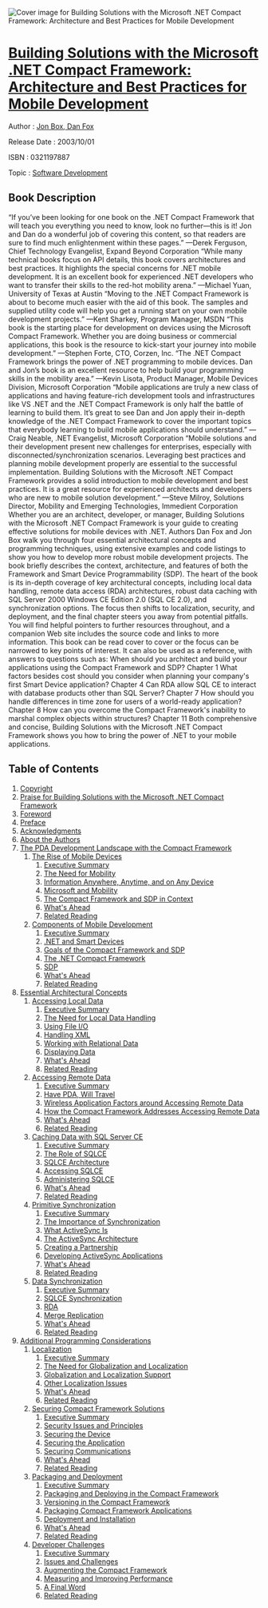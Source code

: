 ![Cover image for Building Solutions with the Microsoft .NET Compact Framework: Architecture and Best Practices for Mobile Development](https://imgdetail.ebookreading.net/cover/cover/software_development/EB0321197887.jpg)

[Building Solutions with the Microsoft .NET Compact Framework: Architecture and Best Practices for Mobile Development](https://ebookreading.net/view/book/Building+Solutions+with+the+Microsoft+.NET+Compact+Framework%3A+Architecture+and+Best+Practices+for+Mobile+Development-EB0321197887_1.html "Building Solutions with the Microsoft .NET Compact Framework: Architecture and Best Practices for Mobile Development")
====================================================================================================================

Author : [Jon Box](https://ebookreading.net/search/author/Jon+Box),[ Dan Fox](https://ebookreading.net/search/author/+Dan+Fox)

Release Date : 2003/10/01

ISBN : 0321197887

Topic : [Software Development](https://ebookreading.net/search/category/software-development)

Book Description
-----------------

“If you’ve been looking for one book on the .NET Compact Framework that will teach you everything you need to know, look no further—this is it! Jon and Dan do a wonderful job of covering this content, so that readers are sure to find much enlightenment within these pages.”
—Derek Ferguson, Chief Technology Evangelist, Expand Beyond Corporation
“While many technical books focus on API details, this book covers architectures and best practices. It highlights the special concerns for .NET mobile development. It is an excellent book for experienced .NET developers who want to transfer their skills to the red-hot mobility arena.”
—Michael Yuan, University of Texas at Austin
“Moving to the .NET Compact Framework is about to become much easier with the aid of this book. The samples and supplied utility code will help you get a running start on your own mobile development projects.”
—Kent Sharkey, Program Manager, MSDN
“This book is the starting place for development on devices using the Microsoft Compact Framework. Whether you are doing business or commercial applications, this book is the resource to kick-start your journey into mobile development.”
—Stephen Forte, CTO, Corzen, Inc.
“The .NET Compact Framework brings the power of .NET programming to mobile devices. Dan and Jon’s book is an excellent resource to help build your programming skills in the mobility area.”
—Kevin Lisota, Product Manager, Mobile Devices Division, Microsoft Corporation
“Mobile applications are truly a new class of applications and having feature-rich development tools and infrastructures like VS .NET and the .NET Compact Framework is only half the battle of learning to build them. It’s great to see Dan and Jon apply their in-depth knowledge of the .NET Compact Framework to cover the important topics that everybody learning to build mobile applications should understand.”
—Craig Neable, .NET Evangelist, Microsoft Corporation
“Mobile solutions and their development present new challenges for enterprises, especially with disconnected/synchronization scenarios. Leveraging best practices and planning mobile development properly are essential to the successful implementation. Building Solutions with the Microsoft .NET Compact Framework provides a solid introduction to mobile development and best practices. It is a great resource for experienced architects and developers who are new to mobile solution development.”
—Steve Milroy, Solutions Director, Mobility and Emerging Technologies, Immedient Corporation
Whether you are an architect, developer, or manager, Building Solutions with the Microsoft .NET Compact Framework is your guide to creating effective solutions for mobile devices with .NET. Authors Dan Fox and Jon Box walk you through four essential architectural concepts and programming techniques, using extensive examples and code listings to show you how to develop more robust mobile development projects.
The book briefly describes the context, architecture, and features of both the Framework and Smart Device Programmability (SDP). The heart of the book is its in-depth coverage of key architectural concepts, including local data handling, remote data access (RDA) architectures, robust data caching with SQL Server 2000 Windows CE Edition 2.0 (SQL CE 2.0), and synchronization options. The focus then shifts to localization, security, and deployment, and the final chapter steers you away from potential pitfalls.
You will find helpful pointers to further resources throughout, and a companion Web site includes the source code and links to more information.
This book can be read cover to cover or the focus can be narrowed to key points of interest. It can also be used as a reference, with answers to questions such as:
When should you architect and build your applications using the Compact Framework and SDP? Chapter 1
What factors besides cost should you consider when planning your company's first Smart Device application? Chapter 4
Can RDA allow SQL CE to interact with database products other than SQL Server? Chapter 7
How should you handle differences in time zone for users of a world-ready application? Chapter 8
How can you overcome the Compact Framework's inability to marshal complex objects within structures? Chapter 11
Both comprehensive and concise, Building Solutions with the Microsoft .NET Compact Framework shows you how to bring the power of .NET to your mobile applications.

              
Table of Contents
-----------------

1. [Copyright](https://ebookreading.net/view/book/Building+Solutions+with+the+Microsoft+.NET+Compact+Framework%3A+Architecture+and+Best+Practices+for+Mobile+Development-EB0321197887_0.html)
1. [Praise for Building Solutions with the Microsoft .NET Compact Framework](https://ebookreading.net/view/book/Building+Solutions+with+the+Microsoft+.NET+Compact+Framework%3A+Architecture+and+Best+Practices+for+Mobile+Development-EB0321197887_0.html)
1. [Foreword](https://ebookreading.net/view/book/Building+Solutions+with+the+Microsoft+.NET+Compact+Framework%3A+Architecture+and+Best+Practices+for+Mobile+Development-EB0321197887_0.html)
1. [Preface](https://ebookreading.net/view/book/Building+Solutions+with+the+Microsoft+.NET+Compact+Framework%3A+Architecture+and+Best+Practices+for+Mobile+Development-EB0321197887_0.html)
1. [Acknowledgments](https://ebookreading.net/view/book/Building+Solutions+with+the+Microsoft+.NET+Compact+Framework%3A+Architecture+and+Best+Practices+for+Mobile+Development-EB0321197887_0.html)
1. [About the Authors](https://ebookreading.net/view/book/Building+Solutions+with+the+Microsoft+.NET+Compact+Framework%3A+Architecture+and+Best+Practices+for+Mobile+Development-EB0321197887_0.html)
1. [The PDA Development Landscape with the Compact Framework](https://ebookreading.net/view/book/Building+Solutions+with+the+Microsoft+.NET+Compact+Framework%3A+Architecture+and+Best+Practices+for+Mobile+Development-EB0321197887_1.html)
    1. [The Rise of Mobile Devices](https://ebookreading.net/view/book/Building+Solutions+with+the+Microsoft+.NET+Compact+Framework%3A+Architecture+and+Best+Practices+for+Mobile+Development-EB0321197887_2.html)
        1. [Executive Summary](https://ebookreading.net/view/book/Building+Solutions+with+the+Microsoft+.NET+Compact+Framework%3A+Architecture+and+Best+Practices+for+Mobile+Development-EB0321197887_3.html)
        1. [The Need for Mobility](https://ebookreading.net/view/book/Building+Solutions+with+the+Microsoft+.NET+Compact+Framework%3A+Architecture+and+Best+Practices+for+Mobile+Development-EB0321197887_4.html)
        1. [Information Anywhere, Anytime, and on Any Device](https://ebookreading.net/view/book/Building+Solutions+with+the+Microsoft+.NET+Compact+Framework%3A+Architecture+and+Best+Practices+for+Mobile+Development-EB0321197887_5.html)
        1. [Microsoft and Mobility](https://ebookreading.net/view/book/Building+Solutions+with+the+Microsoft+.NET+Compact+Framework%3A+Architecture+and+Best+Practices+for+Mobile+Development-EB0321197887_6.html)
        1. [The Compact Framework and SDP in Context](https://ebookreading.net/view/book/Building+Solutions+with+the+Microsoft+.NET+Compact+Framework%3A+Architecture+and+Best+Practices+for+Mobile+Development-EB0321197887_7.html)
        1. [What&#39;s Ahead](https://ebookreading.net/view/book/Building+Solutions+with+the+Microsoft+.NET+Compact+Framework%3A+Architecture+and+Best+Practices+for+Mobile+Development-EB0321197887_8.html)
        1. [Related Reading](https://ebookreading.net/view/book/Building+Solutions+with+the+Microsoft+.NET+Compact+Framework%3A+Architecture+and+Best+Practices+for+Mobile+Development-EB0321197887_9.html)
    1. [Components of Mobile Development](https://ebookreading.net/view/book/Building+Solutions+with+the+Microsoft+.NET+Compact+Framework%3A+Architecture+and+Best+Practices+for+Mobile+Development-EB0321197887_11.html)
        1. [Executive Summary](https://ebookreading.net/view/book/Building+Solutions+with+the+Microsoft+.NET+Compact+Framework%3A+Architecture+and+Best+Practices+for+Mobile+Development-EB0321197887_12.html)
        1. [.NET and Smart Devices](https://ebookreading.net/view/book/Building+Solutions+with+the+Microsoft+.NET+Compact+Framework%3A+Architecture+and+Best+Practices+for+Mobile+Development-EB0321197887_13.html)
        1. [Goals of the Compact Framework and SDP](https://ebookreading.net/view/book/Building+Solutions+with+the+Microsoft+.NET+Compact+Framework%3A+Architecture+and+Best+Practices+for+Mobile+Development-EB0321197887_14.html)
        1. [The .NET Compact Framework](https://ebookreading.net/view/book/Building+Solutions+with+the+Microsoft+.NET+Compact+Framework%3A+Architecture+and+Best+Practices+for+Mobile+Development-EB0321197887_15.html)
        1. [SDP](https://ebookreading.net/view/book/Building+Solutions+with+the+Microsoft+.NET+Compact+Framework%3A+Architecture+and+Best+Practices+for+Mobile+Development-EB0321197887_16.html)
        1. [What&#39;s Ahead](https://ebookreading.net/view/book/Building+Solutions+with+the+Microsoft+.NET+Compact+Framework%3A+Architecture+and+Best+Practices+for+Mobile+Development-EB0321197887_17.html)
        1. [Related Reading](https://ebookreading.net/view/book/Building+Solutions+with+the+Microsoft+.NET+Compact+Framework%3A+Architecture+and+Best+Practices+for+Mobile+Development-EB0321197887_18.html)
1. [Essential Architectural Concepts](https://ebookreading.net/view/book/Building+Solutions+with+the+Microsoft+.NET+Compact+Framework%3A+Architecture+and+Best+Practices+for+Mobile+Development-EB0321197887_20.html)
    1. [Accessing Local Data](https://ebookreading.net/view/book/Building+Solutions+with+the+Microsoft+.NET+Compact+Framework%3A+Architecture+and+Best+Practices+for+Mobile+Development-EB0321197887_21.html)
        1. [Executive Summary](https://ebookreading.net/view/book/Building+Solutions+with+the+Microsoft+.NET+Compact+Framework%3A+Architecture+and+Best+Practices+for+Mobile+Development-EB0321197887_22.html)
        1. [The Need for Local Data Handling](https://ebookreading.net/view/book/Building+Solutions+with+the+Microsoft+.NET+Compact+Framework%3A+Architecture+and+Best+Practices+for+Mobile+Development-EB0321197887_23.html)
        1. [Using File I/O](https://ebookreading.net/view/book/Building+Solutions+with+the+Microsoft+.NET+Compact+Framework%3A+Architecture+and+Best+Practices+for+Mobile+Development-EB0321197887_24.html)
        1. [Handling XML](https://ebookreading.net/view/book/Building+Solutions+with+the+Microsoft+.NET+Compact+Framework%3A+Architecture+and+Best+Practices+for+Mobile+Development-EB0321197887_25.html)
        1. [Working with Relational Data](https://ebookreading.net/view/book/Building+Solutions+with+the+Microsoft+.NET+Compact+Framework%3A+Architecture+and+Best+Practices+for+Mobile+Development-EB0321197887_26.html)
        1. [Displaying Data](https://ebookreading.net/view/book/Building+Solutions+with+the+Microsoft+.NET+Compact+Framework%3A+Architecture+and+Best+Practices+for+Mobile+Development-EB0321197887_27.html)
        1. [What&#39;s Ahead](https://ebookreading.net/view/book/Building+Solutions+with+the+Microsoft+.NET+Compact+Framework%3A+Architecture+and+Best+Practices+for+Mobile+Development-EB0321197887_28.html)
        1. [Related Reading](https://ebookreading.net/view/book/Building+Solutions+with+the+Microsoft+.NET+Compact+Framework%3A+Architecture+and+Best+Practices+for+Mobile+Development-EB0321197887_29.html)
    1. [Accessing Remote Data](https://ebookreading.net/view/book/Building+Solutions+with+the+Microsoft+.NET+Compact+Framework%3A+Architecture+and+Best+Practices+for+Mobile+Development-EB0321197887_31.html)
        1. [Executive Summary](https://ebookreading.net/view/book/Building+Solutions+with+the+Microsoft+.NET+Compact+Framework%3A+Architecture+and+Best+Practices+for+Mobile+Development-EB0321197887_32.html)
        1. [Have PDA, Will Travel](https://ebookreading.net/view/book/Building+Solutions+with+the+Microsoft+.NET+Compact+Framework%3A+Architecture+and+Best+Practices+for+Mobile+Development-EB0321197887_33.html)
        1. [Wireless Application Factors around Accessing Remote Data](https://ebookreading.net/view/book/Building+Solutions+with+the+Microsoft+.NET+Compact+Framework%3A+Architecture+and+Best+Practices+for+Mobile+Development-EB0321197887_34.html)
        1. [How the Compact Framework Addresses Accessing Remote Data](https://ebookreading.net/view/book/Building+Solutions+with+the+Microsoft+.NET+Compact+Framework%3A+Architecture+and+Best+Practices+for+Mobile+Development-EB0321197887_35.html)
        1. [What&#39;s Ahead](https://ebookreading.net/view/book/Building+Solutions+with+the+Microsoft+.NET+Compact+Framework%3A+Architecture+and+Best+Practices+for+Mobile+Development-EB0321197887_36.html)
        1. [Related Reading](https://ebookreading.net/view/book/Building+Solutions+with+the+Microsoft+.NET+Compact+Framework%3A+Architecture+and+Best+Practices+for+Mobile+Development-EB0321197887_37.html)
    1. [Caching Data with SQL Server CE](https://ebookreading.net/view/book/Building+Solutions+with+the+Microsoft+.NET+Compact+Framework%3A+Architecture+and+Best+Practices+for+Mobile+Development-EB0321197887_39.html)
        1. [Executive Summary](https://ebookreading.net/view/book/Building+Solutions+with+the+Microsoft+.NET+Compact+Framework%3A+Architecture+and+Best+Practices+for+Mobile+Development-EB0321197887_40.html)
        1. [The Role of SQLCE](https://ebookreading.net/view/book/Building+Solutions+with+the+Microsoft+.NET+Compact+Framework%3A+Architecture+and+Best+Practices+for+Mobile+Development-EB0321197887_41.html)
        1. [SQLCE Architecture](https://ebookreading.net/view/book/Building+Solutions+with+the+Microsoft+.NET+Compact+Framework%3A+Architecture+and+Best+Practices+for+Mobile+Development-EB0321197887_42.html)
        1. [Accessing SQLCE](https://ebookreading.net/view/book/Building+Solutions+with+the+Microsoft+.NET+Compact+Framework%3A+Architecture+and+Best+Practices+for+Mobile+Development-EB0321197887_43.html)
        1. [Administering SQLCE](https://ebookreading.net/view/book/Building+Solutions+with+the+Microsoft+.NET+Compact+Framework%3A+Architecture+and+Best+Practices+for+Mobile+Development-EB0321197887_44.html)
        1. [What&#39;s Ahead](https://ebookreading.net/view/book/Building+Solutions+with+the+Microsoft+.NET+Compact+Framework%3A+Architecture+and+Best+Practices+for+Mobile+Development-EB0321197887_45.html)
        1. [Related Reading](https://ebookreading.net/view/book/Building+Solutions+with+the+Microsoft+.NET+Compact+Framework%3A+Architecture+and+Best+Practices+for+Mobile+Development-EB0321197887_46.html)
    1. [Primitive Synchronization](https://ebookreading.net/view/book/Building+Solutions+with+the+Microsoft+.NET+Compact+Framework%3A+Architecture+and+Best+Practices+for+Mobile+Development-EB0321197887_48.html)
        1. [Executive Summary](https://ebookreading.net/view/book/Building+Solutions+with+the+Microsoft+.NET+Compact+Framework%3A+Architecture+and+Best+Practices+for+Mobile+Development-EB0321197887_49.html)
        1. [The Importance of Synchronization](https://ebookreading.net/view/book/Building+Solutions+with+the+Microsoft+.NET+Compact+Framework%3A+Architecture+and+Best+Practices+for+Mobile+Development-EB0321197887_50.html)
        1. [What ActiveSync Is](https://ebookreading.net/view/book/Building+Solutions+with+the+Microsoft+.NET+Compact+Framework%3A+Architecture+and+Best+Practices+for+Mobile+Development-EB0321197887_51.html)
        1. [The ActiveSync Architecture](https://ebookreading.net/view/book/Building+Solutions+with+the+Microsoft+.NET+Compact+Framework%3A+Architecture+and+Best+Practices+for+Mobile+Development-EB0321197887_52.html)
        1. [Creating a Partnership](https://ebookreading.net/view/book/Building+Solutions+with+the+Microsoft+.NET+Compact+Framework%3A+Architecture+and+Best+Practices+for+Mobile+Development-EB0321197887_53.html)
        1. [Developing ActiveSync Applications](https://ebookreading.net/view/book/Building+Solutions+with+the+Microsoft+.NET+Compact+Framework%3A+Architecture+and+Best+Practices+for+Mobile+Development-EB0321197887_54.html)
        1. [What&#39;s Ahead](https://ebookreading.net/view/book/Building+Solutions+with+the+Microsoft+.NET+Compact+Framework%3A+Architecture+and+Best+Practices+for+Mobile+Development-EB0321197887_55.html)
        1. [Related Reading](https://ebookreading.net/view/book/Building+Solutions+with+the+Microsoft+.NET+Compact+Framework%3A+Architecture+and+Best+Practices+for+Mobile+Development-EB0321197887_56.html)
    1. [Data Synchronization](https://ebookreading.net/view/book/Building+Solutions+with+the+Microsoft+.NET+Compact+Framework%3A+Architecture+and+Best+Practices+for+Mobile+Development-EB0321197887_58.html)
        1. [Executive Summary](https://ebookreading.net/view/book/Building+Solutions+with+the+Microsoft+.NET+Compact+Framework%3A+Architecture+and+Best+Practices+for+Mobile+Development-EB0321197887_59.html)
        1. [SQLCE Synchronization](https://ebookreading.net/view/book/Building+Solutions+with+the+Microsoft+.NET+Compact+Framework%3A+Architecture+and+Best+Practices+for+Mobile+Development-EB0321197887_60.html)
        1. [RDA](https://ebookreading.net/view/book/Building+Solutions+with+the+Microsoft+.NET+Compact+Framework%3A+Architecture+and+Best+Practices+for+Mobile+Development-EB0321197887_61.html)
        1. [Merge Replication](https://ebookreading.net/view/book/Building+Solutions+with+the+Microsoft+.NET+Compact+Framework%3A+Architecture+and+Best+Practices+for+Mobile+Development-EB0321197887_62.html)
        1. [What&#39;s Ahead](https://ebookreading.net/view/book/Building+Solutions+with+the+Microsoft+.NET+Compact+Framework%3A+Architecture+and+Best+Practices+for+Mobile+Development-EB0321197887_63.html)
        1. [Related Reading](https://ebookreading.net/view/book/Building+Solutions+with+the+Microsoft+.NET+Compact+Framework%3A+Architecture+and+Best+Practices+for+Mobile+Development-EB0321197887_64.html)
1. [Additional Programming Considerations](https://ebookreading.net/view/book/Building+Solutions+with+the+Microsoft+.NET+Compact+Framework%3A+Architecture+and+Best+Practices+for+Mobile+Development-EB0321197887_66.html)
    1. [Localization](https://ebookreading.net/view/book/Building+Solutions+with+the+Microsoft+.NET+Compact+Framework%3A+Architecture+and+Best+Practices+for+Mobile+Development-EB0321197887_67.html)
        1. [Executive Summary](https://ebookreading.net/view/book/Building+Solutions+with+the+Microsoft+.NET+Compact+Framework%3A+Architecture+and+Best+Practices+for+Mobile+Development-EB0321197887_68.html)
        1. [The Need for Globalization and Localization](https://ebookreading.net/view/book/Building+Solutions+with+the+Microsoft+.NET+Compact+Framework%3A+Architecture+and+Best+Practices+for+Mobile+Development-EB0321197887_69.html)
        1. [Globalization and Localization Support](https://ebookreading.net/view/book/Building+Solutions+with+the+Microsoft+.NET+Compact+Framework%3A+Architecture+and+Best+Practices+for+Mobile+Development-EB0321197887_70.html)
        1. [Other Localization Issues](https://ebookreading.net/view/book/Building+Solutions+with+the+Microsoft+.NET+Compact+Framework%3A+Architecture+and+Best+Practices+for+Mobile+Development-EB0321197887_71.html)
        1. [What&#39;s Ahead](https://ebookreading.net/view/book/Building+Solutions+with+the+Microsoft+.NET+Compact+Framework%3A+Architecture+and+Best+Practices+for+Mobile+Development-EB0321197887_72.html)
        1. [Related Reading](https://ebookreading.net/view/book/Building+Solutions+with+the+Microsoft+.NET+Compact+Framework%3A+Architecture+and+Best+Practices+for+Mobile+Development-EB0321197887_73.html)
    1. [Securing Compact Framework Solutions](https://ebookreading.net/view/book/Building+Solutions+with+the+Microsoft+.NET+Compact+Framework%3A+Architecture+and+Best+Practices+for+Mobile+Development-EB0321197887_75.html)
        1. [Executive Summary](https://ebookreading.net/view/book/Building+Solutions+with+the+Microsoft+.NET+Compact+Framework%3A+Architecture+and+Best+Practices+for+Mobile+Development-EB0321197887_76.html)
        1. [Security Issues and Principles](https://ebookreading.net/view/book/Building+Solutions+with+the+Microsoft+.NET+Compact+Framework%3A+Architecture+and+Best+Practices+for+Mobile+Development-EB0321197887_77.html)
        1. [Securing the Device](https://ebookreading.net/view/book/Building+Solutions+with+the+Microsoft+.NET+Compact+Framework%3A+Architecture+and+Best+Practices+for+Mobile+Development-EB0321197887_78.html)
        1. [Securing the Application](https://ebookreading.net/view/book/Building+Solutions+with+the+Microsoft+.NET+Compact+Framework%3A+Architecture+and+Best+Practices+for+Mobile+Development-EB0321197887_79.html)
        1. [Securing Communications](https://ebookreading.net/view/book/Building+Solutions+with+the+Microsoft+.NET+Compact+Framework%3A+Architecture+and+Best+Practices+for+Mobile+Development-EB0321197887_80.html)
        1. [What&#39;s Ahead](https://ebookreading.net/view/book/Building+Solutions+with+the+Microsoft+.NET+Compact+Framework%3A+Architecture+and+Best+Practices+for+Mobile+Development-EB0321197887_81.html)
        1. [Related Reading](https://ebookreading.net/view/book/Building+Solutions+with+the+Microsoft+.NET+Compact+Framework%3A+Architecture+and+Best+Practices+for+Mobile+Development-EB0321197887_82.html)
    1. [Packaging and Deployment](https://ebookreading.net/view/book/Building+Solutions+with+the+Microsoft+.NET+Compact+Framework%3A+Architecture+and+Best+Practices+for+Mobile+Development-EB0321197887_84.html)
        1. [Executive Summary](https://ebookreading.net/view/book/Building+Solutions+with+the+Microsoft+.NET+Compact+Framework%3A+Architecture+and+Best+Practices+for+Mobile+Development-EB0321197887_85.html)
        1. [Packaging and Deploying in the Compact Framework](https://ebookreading.net/view/book/Building+Solutions+with+the+Microsoft+.NET+Compact+Framework%3A+Architecture+and+Best+Practices+for+Mobile+Development-EB0321197887_86.html)
        1. [Versioning in the Compact Framework](https://ebookreading.net/view/book/Building+Solutions+with+the+Microsoft+.NET+Compact+Framework%3A+Architecture+and+Best+Practices+for+Mobile+Development-EB0321197887_87.html)
        1. [Packaging Compact Framework Applications](https://ebookreading.net/view/book/Building+Solutions+with+the+Microsoft+.NET+Compact+Framework%3A+Architecture+and+Best+Practices+for+Mobile+Development-EB0321197887_88.html)
        1. [Deployment and Installation](https://ebookreading.net/view/book/Building+Solutions+with+the+Microsoft+.NET+Compact+Framework%3A+Architecture+and+Best+Practices+for+Mobile+Development-EB0321197887_89.html)
        1. [What&#39;s Ahead](https://ebookreading.net/view/book/Building+Solutions+with+the+Microsoft+.NET+Compact+Framework%3A+Architecture+and+Best+Practices+for+Mobile+Development-EB0321197887_90.html)
        1. [Related Reading](https://ebookreading.net/view/book/Building+Solutions+with+the+Microsoft+.NET+Compact+Framework%3A+Architecture+and+Best+Practices+for+Mobile+Development-EB0321197887_91.html)
    1. [Developer Challenges](https://ebookreading.net/view/book/Building+Solutions+with+the+Microsoft+.NET+Compact+Framework%3A+Architecture+and+Best+Practices+for+Mobile+Development-EB0321197887_93.html)
        1. [Executive Summary](https://ebookreading.net/view/book/Building+Solutions+with+the+Microsoft+.NET+Compact+Framework%3A+Architecture+and+Best+Practices+for+Mobile+Development-EB0321197887_94.html)
        1. [Issues and Challenges](https://ebookreading.net/view/book/Building+Solutions+with+the+Microsoft+.NET+Compact+Framework%3A+Architecture+and+Best+Practices+for+Mobile+Development-EB0321197887_95.html)
        1. [Augmenting the Compact Framework](https://ebookreading.net/view/book/Building+Solutions+with+the+Microsoft+.NET+Compact+Framework%3A+Architecture+and+Best+Practices+for+Mobile+Development-EB0321197887_96.html)
        1. [Measuring and Improving Performance](https://ebookreading.net/view/book/Building+Solutions+with+the+Microsoft+.NET+Compact+Framework%3A+Architecture+and+Best+Practices+for+Mobile+Development-EB0321197887_97.html)
        1. [A Final Word](https://ebookreading.net/view/book/Building+Solutions+with+the+Microsoft+.NET+Compact+Framework%3A+Architecture+and+Best+Practices+for+Mobile+Development-EB0321197887_98.html)
        1. [Related Reading](https://ebookreading.net/view/book/Building+Solutions+with+the+Microsoft+.NET+Compact+Framework%3A+Architecture+and+Best+Practices+for+Mobile+Development-EB0321197887_99.html)
